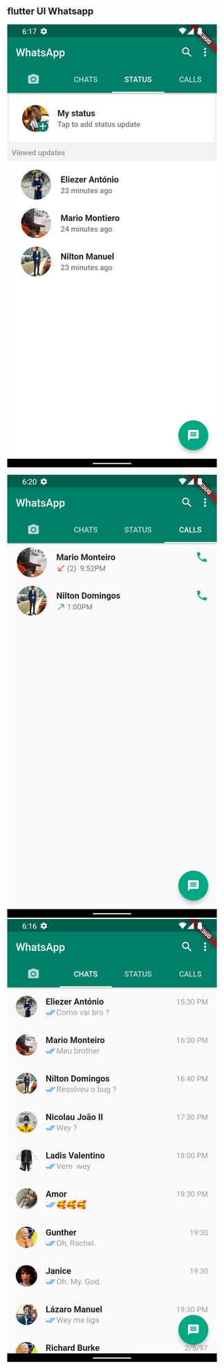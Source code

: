 ## flutter UI Whatsapp



![img1](https://github.com/Jacob-dvlp/whtsapp-clone-ui/blob/master/img1.png)

![img2](https://github.com/Jacob-dvlp/whtsapp-clone-ui/blob/master/img2.png)
![img3](https://github.com/Jacob-dvlp/whtsapp-clone-ui/blob/master/img3.png)